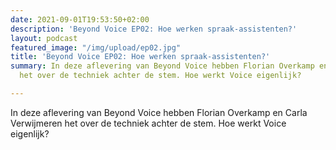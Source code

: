 ```yaml
---
date: 2021-09-01T19:53:50+02:00
description: 'Beyond Voice EP02: Hoe werken spraak-assistenten?'
layout: podcast
featured_image: "/img/upload/ep02.jpg"
title: 'Beyond Voice EP02: Hoe werken spraak-assistenten?'
summary: In deze aflevering van Beyond Voice hebben Florian Overkamp en Carla Verwijmeren
  het over de techniek achter de stem. Hoe werkt Voice eigenlijk?

---
```

In deze aflevering van Beyond Voice hebben Florian Overkamp en Carla Verwijmeren het over de techniek achter de stem. Hoe werkt Voice eigenlijk?